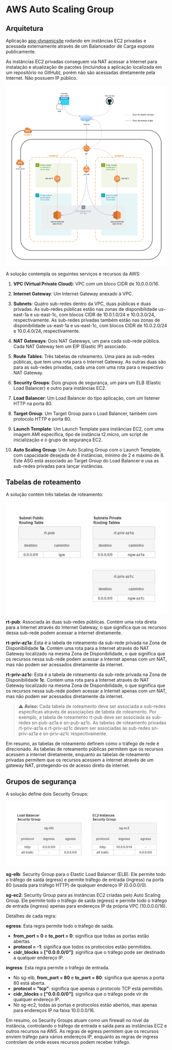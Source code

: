 # AWS Auto Scaling Group

## Arquitetura

Aplicação [app-dynamicsite](https://github.com/kledsonhugo/app-dynamicsite) rodando em instâncias EC2 privadas e acessada externamente através de um Balanceador de Carga exposto publicamente.

As instâncias EC2 privadas conseguem via NAT acessar a Internet para instalação e atualização de pacotes (incluindoa a aplicação localizada em um repositório no GitHub), porém não são acessadas diretamente pela Internet. Não possuem IP público.

![Desenho da solução](./images/arquitetura.jpg)

A solução contempla os seguintes serviços e recursos da AWS:

1. **VPC (Virtual Private Cloud)**: VPC com um bloco CIDR de 10.0.0.0/16.

2. **Internet Gateway**: Um Internet Gateway anexado à VPC.

3. **Subnets**: Quatro sub-redes dentro da VPC, duas públicas e duas privadas. As sub-redes públicas estão nas zonas de disponibilidade us-east-1a e us-east-1c, com blocos CIDR de 10.0.1.0/24 e 10.0.3.0/24, respectivamente. As sub-redes privadas também estão nas zonas de disponibilidade us-east-1a e us-east-1c, com blocos CIDR de 10.0.2.0/24 e 10.0.4.0/24, respectivamente.

4. **NAT Gateways**: Dois NAT Gateways, um para cada sub-rede pública. Cada NAT Gateway tem um EIP (Elastic IP) associado.

5. **Route Tables**: Três tabelas de roteamento. Uma para as sub-redes públicas, que tem uma rota para o Internet Gateway. As outras duas são para as sub-redes privadas, cada uma com uma rota para o respectivo NAT Gateway.

6. **Security Groups**: Dois grupos de segurança, um para um ELB (Elastic Load Balancer) e outro para instâncias EC2.

7. **Load Balancer**: Um Load Balancer do tipo aplicação, com um listener HTTP na porta 80.

8. **Target Group**: Um Target Group para o Load Balancer, também com protocolo HTTP e porta 80.

9. **Launch Template**: Um Launch Template para instâncias EC2, com uma imagem AMI específica, tipo de instância t2.micro, um script de inicialização e o grupo de segurança EC2.

10. **Auto Scaling Group**: Um Auto Scaling Group com o Launch Template, com capacidade desejada de 4 instâncias, mínimo de 2 e máximo de 8. Este ASG está associado ao Target Group do Load Balancer e usa as sub-redes privadas para lançar instâncias.

## Tabelas de roteamento

A solução contém três tabelas de roteamento:

![Tabelas de roteamento](./images/rotas.jpg)

**rt-pub**: Associada às duas sub-redes públicas. Contém uma rota direta para a Internet através do Internet Gateway, o que significa que os recursos dessa sub-rede podem acessar a internet diretamente.

**rt-priv-az1a**: Esta é a tabela de roteamento da sub-rede privada na Zona de Disponibilidade **1a**. Contém uma rota para a Internet através do NAT Gateway localizado na mesma Zona de Disponibilidade, o que significa que os recursos nessa sub-rede podem acessar a Internet apenas com um NAT, mas não podem ser acessados diretamente da internet.

**rt-priv-az1c**: Esta é a tabela de roteamento da sub-rede privada na Zona de Disponibilidade **1c**. Contém uma rota para a Internet através do NAT Gateway localizado na mesma Zona de Disponibilidade, o que significa que os recursos nessa sub-rede podem acessar a Internet apenas com um NAT, mas não podem ser acessados diretamente da internet.

> :warning: **Aviso:** Cada tabela de roteamento deve ser associada a sub-redes específicas através de associações de tabela de roteamento. Por exemplo, a tabela de roteamento rt-pub deve ser associada às sub-redes sn-pub-az1a e sn-pub-az1c. As tabelas de roteamento privadas rt-priv-az1a e rt-priv-az1c devem ser associadas às sub-redes sn-priv-az1a e sn-priv-az1c respectivamente.

Em resumo, as tabelas de roteamento definem como o tráfego de rede é direcionado. As tabelas de roteamento públicas permitem que os recursos acessem a internet diretamente, enquanto as tabelas de roteamento privadas permitem que os recursos acessem a internet através de um gateway NAT, protegendo-os de acesso direto da internet.

## Grupos de segurança

A solução define dois Security Groups:

![Desenho da solução](./images/firewall.jpg)

**sg-elb**: Security Group para o Elastic Load Balancer (ELB). Ele permite todo o tráfego de saída (egress) e permite tráfego de entrada (ingress) na porta 80 (usada para tráfego HTTP) de qualquer endereço IP (0.0.0.0/0).

**sg-ec2**: Security Group para as instâncias EC2 criadas pelo Auto Scaling Group. Ele permite todo o tráfego de saída (egress) e permite todo o tráfego de entrada (ingress) apenas para endereços IP da própria VPC (10.0.0.0/16).

Detalhes de cada regra:

**egress**: Esta regra permite todo o tráfego de saída.
- **from_port = 0** e **to_port = 0**: significa que todas as portas estão abertas.
- **protocol = -1**: significa que todos os protocolos estão permitidos.
- **cidr_blocks = ["0.0.0.0/0"]**: significa que o tráfego pode ser destinado a qualquer endereço IP.

**ingress**: Esta regra permite o tráfego de entrada.
- No sg-elb, **from_port = 80** e **to_port = 80**: significa que apenas a porta 80 está aberta.
- **protocol = "tcp"**: significa que apenas o protocolo TCP está permitido.
- **cidr_blocks = ["0.0.0.0/0"]**: significa que o tráfego pode vir de qualquer endereço IP. 
- No sg-ec2, todas as portas e protocolos estão abertos, mas apenas para endereços IP na faixa 10.0.0.0/16.

Em resumo, os Security Groups atuam como um firewall no nível da instância, controlando o tráfego de entrada e saída para as instâncias EC2 e outros recursos na AWS. As regras de egress permitem que os recursos enviem tráfego para vários endereços IP, enquanto as regras de ingress controlam de onde esses recursos podem receber tráfego.
